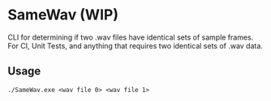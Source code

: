 # SameWav (WIP)
CLI for determining if two .wav files have identical sets of sample frames. For CI, Unit Tests, and anything that requires two identical sets of .wav data.

## Usage
```./SameWav.exe <wav file 0> <wav file 1>```
